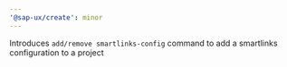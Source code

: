 ```yaml
---
'@sap-ux/create': minor
---
```


Introduces `add/remove smartlinks-config` command to add a smartlinks configuration to a project
